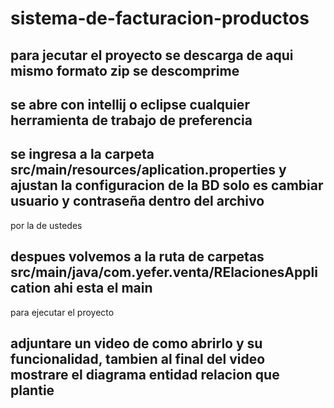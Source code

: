 # sistema-de-facturacion-productos

## para jecutar el proyecto  se descarga de aqui mismo  formato zip se descomprime 

## se abre con intellij o eclipse cualquier herramienta de trabajo de preferencia 

## se ingresa  a la carpeta src/main/resources/aplication.properties  y ajustan la configuracion de la BD  solo es cambiar usuario y contraseña  dentro del archivo
por la de ustedes

## despues volvemos a la ruta de carpetas  src/main/java/com.yefer.venta/RElacionesApplication ahi esta el main
para ejecutar el proyecto 

## adjuntare un video de como abrirlo y su funcionalidad, tambien al final del video mostrare el diagrama entidad relacion que plantie
